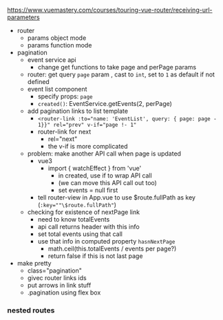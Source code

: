 https://www.vuemastery.com/courses/touring-vue-router/receiving-url-parameters

- router
	- params object mode
	- params function mode
- pagination
	- event service api
		- change get functions to take page and perPage params
	- router: get query `page` param , cast to `int`, set to `1` as default if not defined
	- event list component
		- specify props: `page`
		- `created()`: EventService.getEvents(2, perPage)
	- add pagination links to list template
		- `<router-link :to="name: 'EventList', query: { page: page - 1}}" rel="prev" v-if="page !- 1"`
		- router-link for next
			- rel="next"
			- the v-if is more complicated
	- problem: make another API call when page is updated
		- vue3
			- import { watchEffect } from 'vue'
				- in created, use if to wrap API call
				- (we can move this API call out too)
				- set events = null first
		- tell router-view in App.vue to use $route.fullPath as key (`:key=""\$route.fullPath"`)
	- checking for existence of nextPage link 
		- need to know totalEvents
		- api call returns header with this info
		- set total events using that call
		- use that info in computed property `hasnNextPage` 
			- math.ceil(this.totalEvents / events per page?)
			- return false if this is not last page
- make pretty
	- class="pagination"
	- givec router links ids
	- put arrows in link stuff
	- .pagination using flex box

### nested routes
